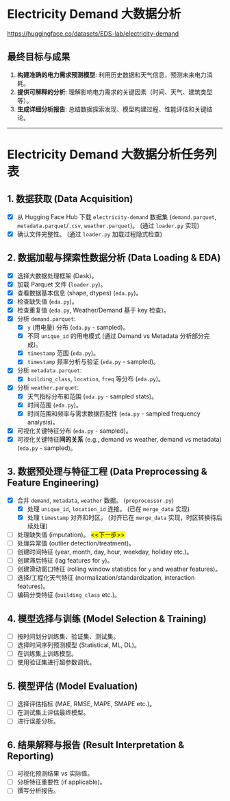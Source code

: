 # Electricity Demand 大数据分析

https://huggingface.co/datasets/EDS-lab/electricity-demand

## 最终目标与成果

1.  **构建准确的电力需求预测模型**: 利用历史数据和天气信息，预测未来电力消耗。
2.  **提供可解释的分析**: 理解影响电力需求的关键因素（时间、天气、建筑类型等）。
3.  **生成详细分析报告**: 总结数据探索发现、模型构建过程、性能评估和关键结论。

---

# Electricity Demand 大数据分析任务列表

## 1. 数据获取 (Data Acquisition)

- [x] 从 Hugging Face Hub 下载 `electricity-demand` 数据集 (`demand.parquet`, `metadata.parquet`/`.csv`, `weather.parquet`)。 (通过 `loader.py` 实现)
- [x] 确认文件完整性。 (通过 `loader.py` 加载过程隐式检查)

## 2. 数据加载与探索性数据分析 (Data Loading & EDA)

- [x] 选择大数据处理框架 (Dask)。
- [x] 加载 Parquet 文件 (`loader.py`)。
- [x] 查看数据基本信息 (shape, dtypes) (`eda.py`)。
- [x] 检查缺失值 (`eda.py`)。
- [x] 检查重复值 (`eda.py`, Weather/Demand 基于 key 检查)。
- [x] 分析 `demand.parquet`:
    - [x] `y` (用电量) 分布 (`eda.py` - sampled)。
    - [x] 不同 `unique_id` 的用电模式 (通过 Demand vs Metadata 分析部分完成)。
    - [x] `timestamp` 范围 (`eda.py`)。
    - [x] `timestamp` 频率分析与验证 (`eda.py` - sampled)。
- [x] 分析 `metadata.parquet`:
    - [x] `building_class`, `location`, `freq` 等分布 (`eda.py`)。
- [x] 分析 `weather.parquet`:
    - [x] 天气指标分布和范围 (`eda.py` - sampled stats)。
    - [x] 时间范围 (`eda.py`)。
    - [x] 时间范围和频率与需求数据匹配性 (`eda.py` - sampled frequency analysis)。
- [x] 可视化关键特征分布 (`eda.py` - sampled)。
- [x] 可视化关键特征**间的关系** (e.g., demand vs weather, demand vs metadata) (`eda.py` - sampled)。

## 3. 数据预处理与特征工程 (Data Preprocessing & Feature Engineering)

- [x] 合并 `demand`, `metadata`, `weather` 数据。 (`preprocessor.py`)
  - [x] 处理 `unique_id`, `location_id` 连接。 (已在 `merge_data` 实现)
  - [x] 处理 `timestamp` 对齐和时区。 (对齐已在 `merge_data` 实现，时区转换待后续处理)
- [ ] 处理缺失值 (imputation)。 <mark><<下一步>></mark>
- [ ] 处理异常值 (outlier detection/treatment)。
- [ ] 创建时间特征 (year, month, day, hour, weekday, holiday etc.)。
- [ ] 创建滞后特征 (lag features for `y`)。
- [ ] 创建滑动窗口特征 (rolling window statistics for `y` and weather features)。
- [ ] 选择/工程化天气特征 (normalization/standardization, interaction features)。
- [ ] 编码分类特征 (`building_class` etc.)。

## 4. 模型选择与训练 (Model Selection & Training)

- [ ] 按时间划分训练集、验证集、测试集。
- [ ] 选择时间序列预测模型 (Statistical, ML, DL)。
- [ ] 在训练集上训练模型。
- [ ] 使用验证集进行超参数调优。

## 5. 模型评估 (Model Evaluation)

- [ ] 选择评估指标 (MAE, RMSE, MAPE, SMAPE etc.)。
- [ ] 在测试集上评估最终模型。
- [ ] 进行误差分析。

## 6. 结果解释与报告 (Result Interpretation & Reporting)

- [ ] 可视化预测结果 vs 实际值。
- [ ] 分析特征重要性 (if applicable)。
- [ ] 撰写分析报告。
